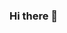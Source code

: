 ### Hi there 👋

<!--
**KingSwoll/KingSwoll** is a ✨ _special_ ✨ repository because its `README.md` (this file) appears on your GitHub profile.

Here are some ideas to get you started:

- 🔭 I’m currently working on ...learning how to build my own sites
- 🌱 I’m currently learning ... How to build from dcratch
- 👯 I’m looking to collaborate on ... Everything I need to learn
- 🤔 I’m looking for help with ... Everything
- 💬 Ask me about ...Anything
- 📫 How to reach me: ... On GitHub 
- 😄 Pronouns: ...
- ⚡ Fun fact: ...
-->
